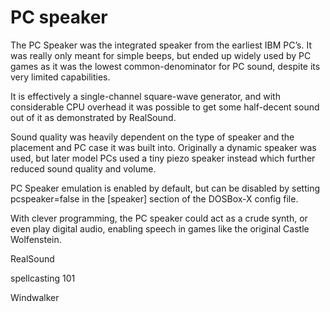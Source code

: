 # PC speaker

The PC Speaker was the integrated speaker from the earliest IBM PC’s. It was
really only meant for simple beeps, but ended up widely used by PC games as it
was the lowest common-denominator for PC sound, despite its very limited
capabilities.

It is effectively a single-channel square-wave generator, and with
considerable CPU overhead it was possible to get some half-decent sound out of
it as demonstrated by RealSound.

Sound quality was heavily dependent on the type of speaker and the placement
and PC case it was built into. Originally a dynamic speaker was used, but
later model PCs used a tiny piezo speaker instead which further reduced sound
quality and volume.

PC Speaker emulation is enabled by default, but can be disabled by setting
pcspeaker=false in the [speaker] section of the DOSBox-X config file.


With clever programming, the PC speaker could act as a crude synth, or even
play digital audio, enabling speech in games like the original Castle
Wolfenstein.

RealSound

spellcasting 101


Windwalker
